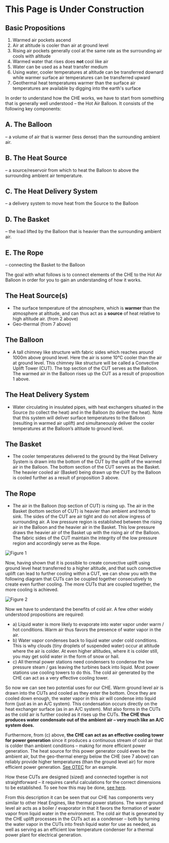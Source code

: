 # This Page is Under Construction

## Basic Propositions

1. Warmed air pockets ascend
2. Air at altitude is cooler than air at ground level
3. Rising air pockets generally cool at the same rate as the surrounding air cools with altitude
4. Warmed water that rises does **not** cool like air
5. Water can be used as a heat transfer medium
6. Using water, cooler temperatures at altitude can be transferred downard while warmer surface air temperatures can be transferred upward
7. Geothermal heat temperatures warmer than the surface air temperatures are available by digging into the earth's surface

In order to understand how the CHE works, we have to start from something that is generally well understood – the Hot Air Balloon.  It consists of the following key components:

## A. The Balloon
– a volume of air that is warmer (less dense) than the surrounding ambient air.

## B. The Heat Source
– a source/reservoir from which to heat the Balloon to above the surrounding ambient air temperature.

## C. The Heat Delivery System
– a delivery system to move heat from the Source to the Balloon

## D. The Basket
– the load lifted by the Balloon that is heavier than the surrounding ambient air.

## E. The Rope
– connecting the Basket to the Balloon

The goal with what follows is to connect elements of the CHE to the Hot Air Balloon in order for you to gain an understanding of how it works.

## The Heat Source(s)
- The surface temperature of the atmosphere, which is **warmer** than the atmosphere at altitude, and can thus act as a **source** of heat relative to high altitude air. (from 2 above)
- Geo-thermal (from 7 above)

## The Balloon
- A tall chimney like structure with fabric sides which reaches around 1000m above ground level. Here the air is some 10°C cooler than the air at ground level.  This chimney like structure will be called a Convective Uplift Tower (CUT).  The top section of the CUT serves as the Balloon.  The warmed air in the Balloon rises up the CUT as a result of proposition 1 above.

## The Heat Delivery System
- Water circulating in insulated pipes, with heat exchangers situated in the Source (to collect the heat) and in the Balloon (to deliver the heat).  Note that this system will deliver surface temperatures to the Balloon (resulting in warmed air uplift) and simultaneously deliver the cooler temperatures at the Balloon’s altitude to ground level.

## The Basket
- The cooler temperatures delivered to the ground by the Heat Delivery System is drawn into the bottom of the CUT by the uplift of the warmed air in the Balloon.  The bottom section of the CUT serves as the Basket.  The heavier cooled air (Basket) being drawn up the CUT by the Balloon is cooled further as a result of proposition 3 above.

## The Rope
- The air in the Balloon (top section of CUT) is rising up.  The air in the Basket (bottom section of CUT) is heavier than ambient and tends to sink.  The sides of the CUT are air tight and do not allow ingress of surrounding air.  A low pressure region is established between the rising air in the Balloon and the heavier air in the Basket.  This low pressure draws the heavier air of the Basket up with the rising air of the Balloon. The fabric sides of the CUT maintain the integrity of the low pressure region and accordingly serve as the Rope.

![Figure 1](/images/se-balloon-hd.jpg)

Now, having shown that it is possible to create convective uplift using ground level heat transferred to a higher altitude, and that such convective uplift can lead to further cooling within a CUT, we can show you with the following diagram that CUTs can be coupled together consecutively to create even further cooling.  The more CUTs that are coupled together, the more cooling is achieved.

![Figure 2](/images/se-cuts.png)

Now we have to understand the benefits of cold air.  A few other widely understood propositions are required:

- a) Liquid water is more likely to evaporate into water vapor under warm / hot conditions.  Warm air thus favors the presence of water vapor in the air.  
- b) Water vapor condenses back to liquid water under cold conditions.  This is why clouds (tiny droplets of suspended water) occur at altitude where the air is colder.  At even higher altitudes, where it is colder still, you may get solid water in the form of snow or hail.
- c) All thermal power stations need condensers to condense the low pressure steam / gas leaving the turbines back into liquid.  Most power stations use cooling towers to do this.  The cold air generated by the CHE can act as a very effective cooling tower.

So now we can see two potential uses for our CHE.  Warm ground level air is drawn into the CUTs and cooled as they enter the bottom.  Once they are cooled down enough, the water vapor in this air will condense into liquid form (just as in an A/C system).  This condensation occurs directly on the heat exchanger surface (as in an A/C system).  Mist also forms in the CUTs as the cold air is further cooled as it rises up the CUTs.  **The CHE thus produces water condensate out of the ambient air – very much like an A/C system does.**

Furthermore, from (c) above, **the CHE can act as an effective cooling tower for power generation** since it produces a continuous stream of cold air that is colder than ambient conditions – making for more efficient power generation.  The heat source for this power generator could even be the ambient air, but the geo-thermal energy below the CHE (see 7 above) can reliably provide higher temperatures (than the ground level air) for more efficient power generation.  [See OTEC](https://en.wikipedia.org/wiki/Ocean_thermal_energy_conversion) for an example.

How these CUTs are designed (sized) and connected together is not straightforward – it requires careful calculations for the correct dimensions to be established.  To see how this may be done, [see here](/proposal/concept-summary).

From this description it can be seen that our CHE has components very similar to other Heat Engines, like thermal power stations.  The warm ground level air acts as a boiler / evaporator in that it favors the formation of water vapor from liquid water in the environment.  The cold air that is generated by the CHE uplift processes in the CUTs act as a condenser – both by turning the water vapor in the CUTs into fresh liquid water for use as needed, as well as serving as an efficient low temperature condenser for a thermal power plant for electrical generation.
